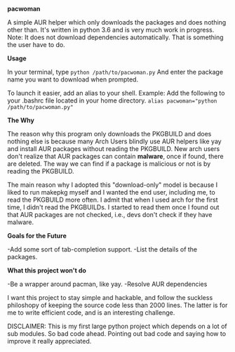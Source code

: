 **pacwoman**

A simple AUR helper which only downloads the packages and does nothing other than. It's written in python 3.6 and is very much work in progress.
Note: It does not download dependencies automatically. That is something the user have to do.

**Usage**

In your terminal, type ```python /path/to/pacwoman.py```
And enter the package name you want to download when prompted.

To launch it easier, add an alias to your shell.
Example:
Add the following to your .bashrc file located in your home directory.
```alias pacwoman="python /path/to/pacwoman.py"```

**The Why**

The reason why this program only downloads the PKGBUILD and does nothing else is because many Arch Users blindly use AUR helpers like yay and install AUR packages without reading the PKGBUILD. New arch users don't realize that AUR packages can contain **malware**, once if found, there are deleted. The way we can find if a package is malicious or not is by reading the PKGBUILD.

The main reason why I adopted this "download-only" model is because I liked to run makepkg myself and I wanted the end user, including me, to read the PKGBUILD more often. I admit that when I used arch for the first time, I didn't read the PKGBUILDs. I started to read them once I found out that AUR packages are not checked, i.e., devs don't check if they have malware.

**Goals for the Future**

-Add some sort of tab-completion support.
-List the details of the packages.

**What this project won't do**

-Be a wrapper around pacman, like yay.
-Resolve AUR dependencies

I want this project to stay simple and hackable, and follow the suckless philoshopy of keeping the source code less than 2000 lines. The latter is for me to write efficient code, and is an interesting challenge.

DISCLAIMER: This is my first large python project which depends on a lot of sub modules. So bad code ahead. Pointing out bad code and saying how to improve it really appreciated.
